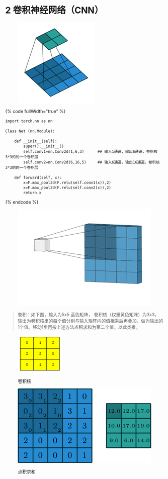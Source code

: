 # 2️ 卷积神经网络（CNN）

<figure><img src="../../.gitbook/assets/CNN-1.gif" alt=""><figcaption></figcaption></figure>

{% code fullWidth="true" %}
```
import torch.nn as nn

Class Net (nn.Module):

    def __init__(self):
        super().__init__()
        self.conv1=nn.Conv2d(1,6,3)      ## 输入1通道，输出6通道，卷积核3*3的的一个卷积层
        self.conv2=nn.Conv2d(6,16,5)     ## 输入6通道，输出16通道，卷积核3*3的的一个卷积层
 
    def forward(self, x):
        x=F.max_pool2d(F.relu(self.conv1(x)),2)
        x=F.max_pool2d(F.relu(self.conv2(x)),2)
        return x
```
{% endcode %}

<figure><img src="../../.gitbook/assets/CNN-3.gif" alt=""><figcaption></figcaption></figure>

> 卷积：如下图，输入为5x5 蓝色矩阵， 卷积核（权重黄色矩阵）为3x3， 输出为卷积核里的每个值分别与输入矩阵内的值相乘后再叠加，做为输出的1个值。移动1步再按上述方法点积求和为第二个值，以此类推。

<figure><img src="../../.gitbook/assets/image (22).png" alt=""><figcaption><p>卷积核</p></figcaption></figure>

<figure><img src="../../.gitbook/assets/CNN-2.gif" alt=""><figcaption><p>点积求和</p></figcaption></figure>
